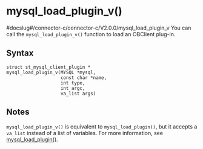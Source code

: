 mysql_load_plugin_v() 
==========================================
#docslug#/connector-c/connector-c/V2.0.0/mysql_load_plugin_v
You can call the `mysql_load_plugin_v()` function to load an OBClient plug-in. 

Syntax 
---------------------------

```unknow
struct st_mysql_client_plugin *
mysql_load_plugin_v(MYSQL *mysql,
                    const char *name,
                    int type,
                    int argc,
                    va_list args)
```



Notes 
--------------------------

`mysql_load_plugin_v()` is equivalent to `mysql_load_plugin()`, but it accepts a `va_list` instead of a list of variables. For more information, see [mysql_load_plugin()](../4.basic-api-functions/49.mysql_load_plugin.md).
